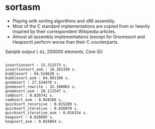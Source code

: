 # sortasm

* Playing with sorting algorithms and x86 assembly.
* Most of the C standard implementations are copied from or heavily inspired by their correspondent Wikipedia articles.
* Almost all assembly implementations (except for Gnomesort and Heapsort) perform worse than their C counterparts.

Sample output (<code>-O2</code>, 200000 elements, Core i5):

<code>
insertionsort : 15.312573 s.
insertionsort_asm : 18.261358 s.
bubblesort : 64.524628 s.
bubblesort_asm : 64.991386 s.
gnomesort : 27.534470 s.
gnomesort_rewrite : 32.100063 s.
gnomesort_asm : 20.111547 s.
combsort : 0.026741 s.
combsort_asm : 0.028166 s.
quicksort_recursive : 0.015209 s.
quicksort_iterative : 0.016078 s.
quicksort_iterative_asm : 0.016154 s.
heapsort : 0.026895 s.
heapsort_asm : 0.024864 s.
</code>


